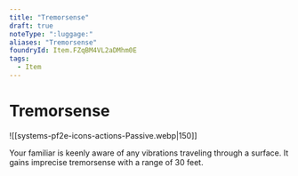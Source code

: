 ```yaml
---
title: "Tremorsense"
draft: true
noteType: ":luggage:"
aliases: "Tremorsense"
foundryId: Item.FZqBM4VL2aDMhm0E
tags:
  - Item
---
```


# Tremorsense
![[systems-pf2e-icons-actions-Passive.webp|150]]

Your familiar is keenly aware of any vibrations traveling through a surface. It gains imprecise tremorsense with a range of 30 feet.
